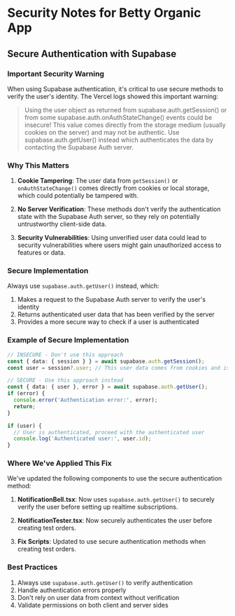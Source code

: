 # Security Notes for Betty Organic App

## Secure Authentication with Supabase

### Important Security Warning

When using Supabase authentication, it's critical to use secure methods to verify the user's identity. The Vercel logs showed this important warning:

> Using the user object as returned from supabase.auth.getSession() or from some supabase.auth.onAuthStateChange() events could be insecure! This value comes directly from the storage medium (usually cookies on the server) and may not be authentic. Use supabase.auth.getUser() instead which authenticates the data by contacting the Supabase Auth server.

### Why This Matters

1. **Cookie Tampering**: The user data from `getSession()` or `onAuthStateChange()` comes directly from cookies or local storage, which could potentially be tampered with.

2. **No Server Verification**: These methods don't verify the authentication state with the Supabase Auth server, so they rely on potentially untrustworthy client-side data.

3. **Security Vulnerabilities**: Using unverified user data could lead to security vulnerabilities where users might gain unauthorized access to features or data.

### Secure Implementation

Always use `supabase.auth.getUser()` instead, which:

1. Makes a request to the Supabase Auth server to verify the user's identity
2. Returns authenticated user data that has been verified by the server
3. Provides a more secure way to check if a user is authenticated

### Example of Secure Implementation

```typescript
// INSECURE - Don't use this approach
const { data: { session } } = await supabase.auth.getSession();
const user = session?.user; // This user data comes from cookies and is not verified

// SECURE - Use this approach instead
const { data: { user }, error } = await supabase.auth.getUser();
if (error) {
  console.error('Authentication error:', error);
  return;
}

if (user) {
  // User is authenticated, proceed with the authenticated user
  console.log('Authenticated user:', user.id);
}
```

### Where We've Applied This Fix

We've updated the following components to use the secure authentication method:

1. **NotificationBell.tsx**: Now uses `supabase.auth.getUser()` to securely verify the user before setting up realtime subscriptions.

2. **NotificationTester.tsx**: Now securely authenticates the user before creating test orders.

3. **Fix Scripts**: Updated to use secure authentication methods when creating test orders.

### Best Practices

1. Always use `supabase.auth.getUser()` to verify authentication
2. Handle authentication errors properly
3. Don't rely on user data from context without verification
4. Validate permissions on both client and server sides
